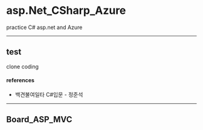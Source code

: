 # asp.Net_CSharp_Azure
practice C# asp.net and Azure

----- 

## test 
clone coding

#### references
+ 백견불여일타 C#입문 - 정준석

----- 

## Board_ASP_MVC
